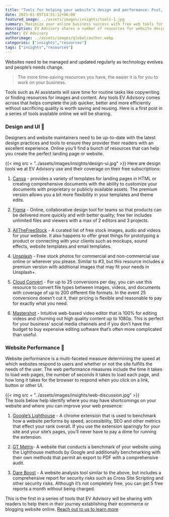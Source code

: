 ```yaml
---
title: "Tools for helping your website’s design and performance: Psst, these are free! :shushing_face:"
date: 2023-01-05T14:51:12+06:00
featured_image: ../assets/images/insights/tools-1.jpg
summary: Maximize your online business success with free web tools for marketing and selling. Helping your website's design and performance has never been more affordable    
description: EV Advisory shares a number of resources for website design and performance to help organic search and improve performance
author: EV Advisory
authorimage: ../assets/images/global/author.webp
categories: ["insights","resources"]
tags: ["insights","resources"]
---
```


Websites need to be managed and updated regularly as technology evolves and people’s needs change.   

> The more time-saving resources you have, the easier it is for you to work on your business.    

Tools such as AI assistants will save time for routine tasks like copywriting or finding resources
for images and content.  Any tools EV Advisory comes across that helps complete the job quicker,
better and more efficiently without sacrificing quality is worth saving and reusing. Here is a first
post in a series of tools available online we will be sharing.   


### Design and UI :art:  

Designers and website maintainers need to be up-to-date with the latest design practices and tools to ensure they provider
their readers with an excellent experience. Online you’ll find a bunch of resources that can help you create the perfect
landing page or website.  

{{< img src = "../assets/images/insights/design-ui.jpg" >}}
Here are design tools we at EV Advisory use and their coverage on their free subscriptions:  

1) [Canva](https://www.canva.com/) - provides a variety of templates for landing pages in HTML or creating comprehensive documents with the ability
to customize your documents with proprietary or publicly available assets. The premium version allows you a bit more flexibility
in your templates and theme edits.  

2) [Figma](https://www.figma.com/) - Online, collaborative design tool for teams so that products can be delivered more quickly
and with better quality; free tier includes unlimited files and viewers with a max of 2 editors and 3 projects.  

3) [AllTheFreeStock](https://allthefreestock.com/) - A curated list of free stock images, audio and videos for your website.
It also happens to offer great things for prototyping a product or connecting with your clients such as mockups, sound
effects, website templates and email templates.  

4) [Unsplash](https://unsplash.com/) - Free stock photos for commercial and non-commercial use online or wherever you please.
Similar to #3, but this resource includes a premium version with additional images that may fit your needs in Unsplash+.  

5) [Cloud Convert](https://cloudconvert.com/) - For up to 25 conversions per day, you can use this resource to convert file
types between images, videos, and documents with coverage of up to 200 different file formats. In the event 25 conversions
doesn’t cut it, their pricing is flexible and reasonable to pay for exactly what you need.  

6) [Mastershot](https://mastershot.app/) - Intuitive web-based video editor that is 100% for editing videos and churning out
high quality content up to 1080p. This is perfect for your business’ social media channels and if you don’t have the budget
to buy expensive editing software that’s often more complicated than useful.   

### Website Performance :toolbox:  

Website performance is a multi-faceted measure determining the speed at which websites respond to users and whether or not
the site fulfills the needs of the user. The web performance measures include the time it takes to load web pages, the
number of seconds it takes to load each page, and how long it takes for the browser to respond when you click on a link,
button or other UI.   

{{< img src = "../assets/images/insights/web-discussion.jpg" >}}  
The tools below help identify where you may have shortcomings on your website and where you can
improve your web presence:   

1) [Google’s Lighthouse](https://chrome.google.com/webstore/detail/lighthouse/blipmdconlkpinefehnmjammfjpmpbjk?hl=en) - A chrome
extension that is used to benchmark how a website performs by speed, accessibility, SEO and other metrics that effect your
rank overall. If you use the extension sparingly for your site and your site’s pages, you’ll never have to pay a dime for running
the extension.  

2) [GT Metrix](https://gtmetrix.com/)- A website that conducts a benchmark of your website using the Lighthouse methods
by Google and additionally benchmarking with their own methods that permit an export to PDF with a comprehensive audit.  

3) [Dare Boost](https://www.dareboost.com/) - A website analysis tool similar to the above, but includes a comprehensive
report for security risks such as Cross Site Scripting and other security risks. Although it’s not completely free, you
can get 5 free reports a month without being charged.  

This is the first in a series of tools that EV Advisory will be sharing with readers to help them in their journey
establishing their ecommerce or blogging website online.  [Reach out to us to learn more](/contact)  
